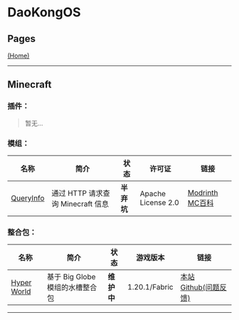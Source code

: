 # DaoKongOS

## Pages

[(Home)](/)

---

## Minecraft

### **插件：**

> 暂无...

### **模组：**

| 名称                                                      | 简介                        | 状态      | 许可证                | 链接                                                                                            |
|---------------------------------------------------------|---------------------------|---------|--------------------|-----------------------------------------------------------------------------------------------|
| [QueryInfo](https://github.com/YELANDAOKONG/QueryInfo/) | 通过 HTTP 请求查询 Minecraft 信息 | **半弃坑** | Apache License 2.0 | [Modrinth](https://modrinth.com/mod/queryinfo/) [MC百科](https://www.mcmod.cn/class/18563.html) |


### **整合包：**

| 名称                                                     | 简介                    | 状态      | 游戏版本          | 链接                                                                                                             |
|--------------------------------------------------------|-----------------------|---------|---------------|----------------------------------------------------------------------------------------------------------------|
| [Hyper World](/pages/minecrafts/modpacks/hyper-world/) | 基于 Big Globe 模组的水槽整合包 | **维护中** | 1.20.1/Fabric | [本站](/pages/minecrafts/modpacks/hyper-world/) [Github(问题反馈)](https://github.com/YELANDAOKONG/McPackHyperWorld) |

---

[//]: # (<script src="https://giscus.app/client.js")

[//]: # (        data-repo="YELANDAOKONG/DaoKongOS")

[//]: # (        data-repo-id="R_kgDOOCWX7g")

[//]: # (        data-category="Announcements")

[//]: # (        data-category-id="DIC_kwDOOCWX7s4CngzH")

[//]: # (        data-mapping="pathname")

[//]: # (        data-strict="0")

[//]: # (        data-reactions-enabled="1")

[//]: # (        data-emit-metadata="0")

[//]: # (        data-input-position="top")

[//]: # (        data-theme="preferred_color_scheme")

[//]: # (        data-lang="zh-CN")

[//]: # (        crossorigin="anonymous")

[//]: # (        async>)

[//]: # (</script>)
